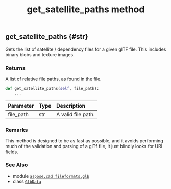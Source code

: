 ﻿---
title: get_satellite_paths method
second_title: Aspose.CAD for Python via .NET API References
description: 
type: docs
weight: 160
url: /python-net/aspose.cad.fileformats.glb/glbdata/get_satellite_paths/
is_root: false
---

## get_satellite_paths {#str}

Gets the list of satellite / dependency files for a given glTF file.
This includes binary blobs and texture images.


### Returns 


A list of relative file paths, as found in the file.


```python
def get_satellite_paths(self, file_path):
    ...
```


| Parameter | Type | Description |
| :- | :- | :- |
| file_path | str | A valid file path. |
### Remarks

This method is designed to be as fast as possible, and it avoids performing much
of the validation and parsing of a glTf file, it just blindly looks for URI fields.


### See Also
* module [`aspose.cad.fileformats.glb`](../../)
* class [`GlbData`](/cad/python-net/aspose.cad.fileformats.glb/glbdata)

